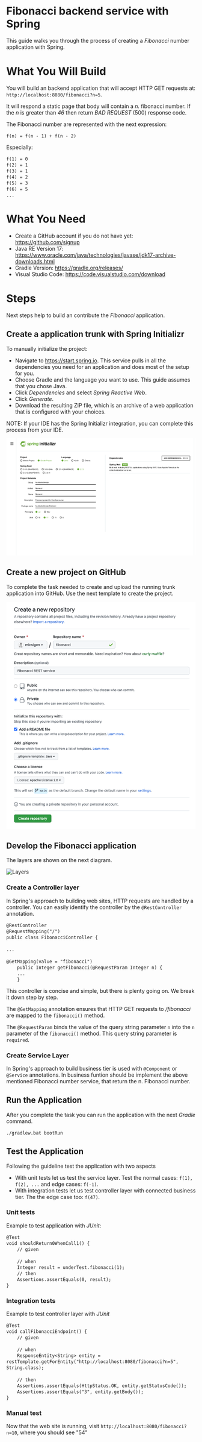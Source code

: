 # Fibonacci backend service with Spring

This guide walks you through the process of creating a *Fibonacci* number application with Spring.

# What You Will Build

You will build an backend application that will accept HTTP GET requests at: `http://localhost:8080/fibonacci?n=5`.

It will respond a static page that body will contain a *n.* fibonacci number. If the *n* is greater than *46* then return *BAD REQUEST* (500) response code.

The Fibonacci number are represented with the next expression:

```
f(n) = f(n - 1) + f(n - 2)
```

Especially:
```
f(1) = 0
f(2) = 1
f(3) = 1
f(4) = 2
f(5) = 3
f(6) = 5
...
```

# What You Need

- Create a GitHub account if you do not have yet: https://github.com/signup
- Java RE Version 17: https://www.oracle.com/java/technologies/javase/jdk17-archive-downloads.html
- Gradle Version: https://gradle.org/releases/
- Visual Studio Code: https://code.visualstudio.com/download

# Steps

Next steps help to build an contribute the *Fibonacci* application.

## Create a application trunk with Spring Initializr

To manually initialize the project:

- Navigate to https://start.spring.io.
This service pulls in all the dependencies you need for an application and does most of the setup for you.
- Choose Gradle and the language you want to use. This guide assumes that you chose Java.
- Click *Dependencies* and select *Spring Reactive Web*.
- Click *Generate*.
- Download the resulting ZIP file, which is an archive of a web application that is configured with your choices.

NOTE: If your IDE has the Spring Initializr integration, you can complete this process from your IDE.

![Start Spring](src/spring.start.png)

## Create a new project on GitHub

To complete the task needed to create and upload the running trunk application into GitHub. Use the next template to create the project.

![Create a project](src/create.project.png)

## Develop the Fibonacci application

The layers are shown on the next diagram.

![Layers](https://www.plantuml.com/plantuml/png/PL51Jp8n4BttLxmioHSsNwhHen4b63NUzKICAMLO6ifqRRiIGlZlpi82oTf3--RrpRpfT9ooYRbPUnN9PiEL9nGlRXROMEkGAUK2WytI2Lg75M6d573HJYSnR195tF-R7T739qn25xJYwSVRWMeS1bNmSw5gOrUc4gV5oKcRkXOZxwfbdlcczS5X3KiKhy_lk3vB7tcquttHblnkA6w_YETrS9mnM4jHpgPBdJu5pZ5uJn7UR2aUsh1dyYIRDCanfGHf-CTP4jaPTvgUaTP_orm8kUwbSyY4sBxj3eiXbnYr1pHkIlplu6qfuhrIECqEUXusV2Lp4rBsOwo7lMRKNeq5onV-0W00)

### Create a Controller layer

In Spring's approach to building web sites, HTTP requests are handled by a controller. You
can easily identify the controller by the `@RestController` annotation. 

```
@RestController
@RequestMapping("/")
public class FibonacciController {

...

@GetMapping(value = "fibonacci")
    public Integer getFibonacci(@RequestParam Integer n) {
    ...
    }
```

This controller is concise and simple, but there is plenty going on. We break it down step
by step.

The `@GetMapping` annotation ensures that HTTP GET requests to */fibonacci* are mapped to
the `fibonacci()` method.

The `@RequestParam` binds the value of the query string parameter `n` into
the `n` parameter of the `fibonacci()` method. This query string parameter is 
`required`.

### Create Service Layer

In Spring's approach to build business tier is used with `@Component` or `@Service` annotations. In business funtion should be implement the above mentioned Fibonacci number service, that return the n. Fibonacci number.

## Run the Application

After you complete the task you can run the application with the next *Gradle* command.

```
./gradlew.bat bootRun
```

## Test the Application

Following the guideline test the application with two aspects
- With unit tests let us test the service layer. Test the normal cases: `f(1), f(2), ...` and edge cases: `f(-1)`.
- With integration tests let us test controller layer with connected business tier. The the edge case too: `f(47)`.

### Unit tests

Example to test application with *JUnit*:

```
@Test
void shouldReturn0WhenCall1() {
    // given

    // when
    Integer result = underTest.fibonacci(1);
    // then
    Assertions.assertEquals(0, result);
}
```

### Integration tests

Example to test controller layer with *JUnit*

```
@Test
void callFibonacciEndpoint() {
    // given

    // when
    ResponseEntity<String> entity = restTemplate.getForEntity("http://localhost:8080/fibonacci?n=5", String.class);

    // then
    Assertions.assertEquals(HttpStatus.OK, entity.getStatusCode());
    Assertions.assertEquals("3", entity.getBody());
}
```

### Manual test

Now that the web site is running, visit `http://localhost:8080/fibonacci?n=10`, where you should
see "54"

